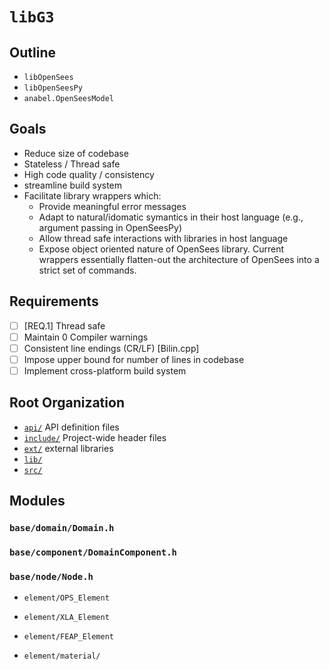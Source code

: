 # `libG3`

## Outline

- `libOpenSees`
- `libOpenSeesPy`
- `anabel.OpenSeesModel`

## Goals

- Reduce size of codebase
- Stateless / Thread safe
- High code quality / consistency
- streamline build system
- Facilitate library wrappers which:
  - Provide meaningful error messages
  - Adapt to natural/idomatic symantics in their host language (e.g., argument passing in OpenSeesPy)
  - Allow thread safe interactions with libraries in host language
  - Expose object oriented nature of OpenSees library. Current wrappers essentially flatten-out the architecture of OpenSees into a strict set of commands.


## Requirements

- [ ] [REQ.1] Thread safe
- [ ] Maintain 0 Compiler warnings
- [ ] Consistent line endings (CR/LF) [Bilin.cpp]
- [ ] Impose upper bound for number of lines in codebase 
- [ ] Implement cross-platform build system

## Root Organization

- [`api/`](./api) API definition files
- [`include/`](./include) Project-wide header files
- [`ext/`](./ext) external libraries
- [`lib/`](./lib)
- [`src/`](./src)

## Modules

### `base/domain/Domain.h`

### `base/component/DomainComponent.h`

### `base/node/Node.h`

- `element/OPS_Element`
- `element/XLA_Element`
- `element/FEAP_Element`

- `element/material/`


